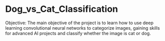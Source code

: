 # Dog_vs_Cat_Classification
Objective: 
          The main objective of the project is to learn how to use deep learning convolutional neural networks to categorize images, gaining skills for advanced AI projects and classify whether the image is cat or dog. 
